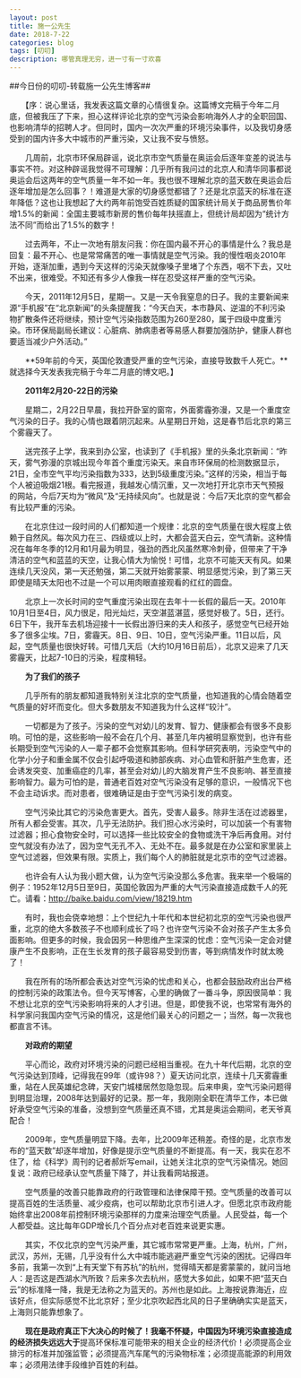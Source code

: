 ```yaml
---
layout: post
title: 施一公先生
date: 2018-7-22
categories: blog
tags: [叨叨]
description: 哪管真理无穷，进一寸有一寸欢喜　
---
```


##今日份的叨叨-转载施一公先生博客##

　　【序：说心里话，我发表这篇文章的心情很复杂。这篇博文完稿于今年二月底，但被我压了下来，担心这样评论北京的空气污染会影响海外人才的全职回国、也影响清华的招聘人才。但同时，国内一次次严重的环境污染事件，以及我切身感受到的国内许多大中城市的严重污染，又让我不安与愤怒。 

 

　　几周前，北京市环保局辟谣，说北京市空气质量在奥运会后逐年变差的说法与事实不符。对这种辟谣我觉得不可理解：几乎所有我问过的北京人和清华同事都说奥运会后这两年的空气质量一年不如一年。我也很不理解北京的蓝天数在奥运会后逐年增加是怎么回事？！难道是大家的切身感觉都错了？还是北京蓝天的标准在逐年降低？这也让我想起了大约两年前饱受百姓质疑的国家统计局关于商品房售价年增1.5%的新闻：全国主要城市新房的售价每年扶摇直上，但统计局却因为“统计方法不同”而给出了1.5%的数字！ 

 

　　过去两年，不止一次地有朋友问我：你在国内最不开心的事情是什么？我总是回复：最不开心、也是常常痛苦的唯一事情就是空气污染。我的慢性咽炎2010年开始，逐渐加重，遇到今天这样的污染天就像嗓子里堵了个东西，咽不下去，又吐不出来，很难受。不知还有多少人像我一样在忍受这样严重的空气污染。 

 

　　今天，2011年12月5日，星期一。又是一天令我窒息的日子。我的主要新闻来源“手机报”在“北京新闻”的头条提醒我：“今天白天，本市静风、逆温的不利污染物扩散条件还将继续，预计空气污染指数范围为260至280，属于四级中度重污染。市环保局副局长建议：心脏病、肺病患者等易感人群要加强防护，健康人群也要适当减少户外活动。” 

 

　　**59年前的今天，英国伦敦遭受严重的空气污染，直接导致数千人死亡。**就选择今天发表我完稿于今年二月底的博文吧。】 

 

　　**2011年2月20-22日的污染** 

 

　　星期二，2月22日早晨，我拉开卧室的窗帘，外面雾霾弥漫，又是一个重度空气污染的日子。我的心情也跟着阴沉起来。从星期日开始，这是春节后北京的第三个雾霾天了。 

 

　　送完孩子上学，我来到办公室，也读到了《手机报》里的头条北京新闻：“昨天，雾气弥漫的京城出现今年首个重度污染天。来自市环保局的检测数据显示，21日，全市空气平均污染指数为333，达到5级重度污染。”这样的污染，相当于每个人被迫吸烟21根。看完报道，我越发心情沉重，又一次地打开北京市天气预报的网站，今后7天均为“微风”及“无持续风向”。也就是说：今后7天北京的空气都会有比较严重的污染。 

 

　　在北京住过一段时间的人们都知道一个规律：北京的空气质量在很大程度上依赖于自然风。每次风力在三、四级或以上时，大都会蓝天白云，空气清新。这种情况在每年冬季的12月和1月最为明显，强劲的西北风虽然寒冷刺骨，但带来了干净清洁的空气和蓝蓝的天空，让我心情大为愉悦！可惜，北京不可能天天有风。如果连续几天没风，第一天还勉强，第二天就开始雾蒙蒙、明显感觉污染，到了第三天即使是晴天太阳也不过是一个可以用肉眼直接观看的红红的圆盘。 

 

　　北京上一次长时间的空气重度污染出现在去年十一长假的最后一天。2010年10月1日至4日，风力很足，阳光灿烂，天空湛蓝湛蓝，感觉好极了。5日，还行。6日下午，我开车去机场迎接十一长假出游归来的夫人和孩子，感觉空气已经开始多了很多尘埃。7日，雾霾天。8日、9日、10日，空气污染严重。11日以后，风起，空气质量也很快好转。可惜几天后（大约10月16日前后），北京又迎来了几天雾霾天，比起7-10日的污染，程度稍轻。 

 

　　**为了我们的孩子** 

 

　　几乎所有的朋友都知道我特别关注北京的空气质量，也知道我的心情会随着空气质量的好坏而变化。但大多数朋友不知道我为什么这样“较汁”。 

 

　　一切都是为了孩子。污染的空气对幼儿的发育、智力、健康都会有很多不良影响。可怕的是，这些影响一般不会在几个月、甚至几年内被明显察觉到，也许有些长期受到空气污染的人一辈子都不会觉察其影响。但科学研究表明，污染空气中的化学小分子和重金属不仅会引起呼吸道和肺部疾病、对心血管和肝脏产生危害，还会诱发突变、加重癌症的几率，甚至会对幼儿的大脑发育产生不良影响、甚至直接影响智力。最为可怕的是，普通老百姓对空气污染没有足够的意识，一般情况下也不会主动诉求。而对患者，很难确证是由于空气污染引发的病变。 

 

　　空气污染比其它的污染危害更大。首先，受害人最多。除非生活在过滤器里，所有人都会受害。其次，几乎无法防护。我们担心水污染时，可以加装一个有害物过滤器；担心食物安全时，可以选择一些比较安全的食物或洗干净后再食用。对付空气就没有办法了，因为空气无孔不入、无处不在。最多就是在办公室和家里装上空气过滤器，但效果有限。实质上，我们每个人的肺脏就是北京市的空气过滤器。 

 

　　也许会有人认为我小题大做，认为空气污染没那么多危害。我来举一个极端的例子：1952年12月5日至9日，英国伦敦因为严重的大气污染直接造成数千人的死亡。请看：<http://baike.baidu.com/view/18219.htm> 

 

　　有时，我也会侥幸地想：上个世纪九十年代和本世纪初北京的空气污染也很严重，北京的绝大多数孩子不也顺利成长了吗？也许空气污染不会对孩子产生太多负面影响。但更多的时候，我会因另一种思维产生深深的忧虑：空气污染一定会对健康产生不良影响，正在生长发育的孩子最容易受到伤害，等到病情发作时就太晚了！ 

 

　　我在所有的场所都会表达对空气污染的忧虑和关心，也都会鼓励政府出台严格的控制污染的政策法令。但今天写博客，心里的确做了一番斗争，原因很简单：我不想让北京的空气污染影响将来的人才引进。但是，即使我不说，也常常有海外的科学家问我国内空气污染的情况，这是他们最关心的问题之一；当然，每一次我也都直言不讳。 

 

　　**对政府的期望** 

 

　　平心而论，政府对环境污染的问题已经相当重视。在九十年代后期，北京的空气污染达到顶峰，记得我在99年（或许98？）夏天访问北京，连续十几天雾霾重重，站在人民英雄纪念碑，天安门城楼居然忽隐忽现。后来申奥，空气污染问题得到明显治理，2008年达到最好的记录。那一年，我刚刚全职在清华工作，本已做好承受空气污染的准备，没想到空气质量还真不错，尤其是奥运会期间，老天爷真配合！ 

 

　　2009年，空气质量明显下降。去年，比2009年还稍差。奇怪的是，北京市发布的“蓝天数”却逐年增加，好像是提示空气质量的不断提高。有一天，我实在忍不住了，给《科学》周刊的记者郝炘写email，让她关注北京的空气污染情况。她回复说：政府已经承认空气质量下降了，并让我看网站报道。 

 

　　空气质量的改善只能靠政府的行政管理和法律保障干预。空气质量的改善可以提高百姓的生活质量、减少疫病，也可以帮助北京市引进人才。但愿北京市政府能始终拿出2008年前控制环境污染那样的力度来治理空气质量。人民受益，每一个人都受益。这比每年GDP增长几个百分点对老百姓来说更实惠。 

 

　　其实，不仅北京的空气污染严重，其它城市常常更严重。上海，杭州，广州，武汉，苏州，无锡，几乎没有什么大中城市能逃避严重空气污染的困扰。记得四年多前，我第一次到“上有天堂下有苏杭”的杭州，觉得晴天都是雾蒙蒙的，就问当地人：是否这是西湖水汽所致？后来多次去杭州，感觉大多如此，如果不把“蓝天白云”的标准降一降，我是无法称之为蓝天的。苏州也是如此。上海按说靠海近，应该好点，但实际感觉不比北京好；至少北京吹起西北风的日子里确确实实是蓝天，上海则只能靠想象了。 

 

　　**现在是政府真正下大决心的时候了！**我毫不怀疑，中国因为环境污染直接造成的经济损失**远远大于**提高环保标准可能带来的相关企业的经济代价！必须提高企业排污的标准并加强监管；必须提高汽车尾气的污染物标准；必须提高能源的利用效率；必须用法律手段维护百姓的利益。 